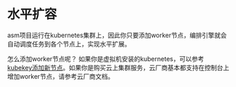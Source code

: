 # 水平扩容

asm项目运行在kubernetes集群上，因此你只要添加worker节点，编排引擎就会自动调度任务到各个节点上，实现水平扩展。

怎么添加worker节点呢？ 如果你是虚拟机安装的kubernetes，可以参考 [kubekey添加新节点](https://kubesphere.io/zh/docs/v3.3/installing-on-linux/cluster-operation/add-new-nodes/)。如果你是购买云上集群服务，云厂商基本都支持在控制台上增加worker节点，请参考云厂商文档。
